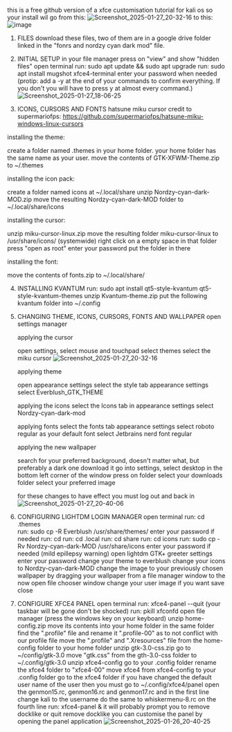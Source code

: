 this is a free github version of a xfce customisation tutorial for kali os so
your install wil go from this:
![Screenshot_2025-01-27_20-32-16](https://github.com/user-attachments/assets/b860af41-5150-413d-86f2-0fd5a6f22b5c)
to this:
![image](https://github.com/user-attachments/assets/c0a031c1-44e5-42e4-8525-34169accbeb9)


1. FILES
   download these files, two of them are in a google drive folder linked in the "fonrs and nordzy cyan dark mod" file.

2. INITIAL SETUP
   in your file manager press on "view" and show "hidden files"
   open terminal
   run: sudo apt update && sudo apt upgrade
   run: sudo apt install mugshot xfce4-terminal
     enter your password when needed
   (protip: add a -y at the end of your commands to confirm everything. If you don't you will have to press y at almost every command.)
![Screenshot_2025-01-27_18-06-25](https://github.com/user-attachments/assets/61dd0881-589c-4c6a-9a0c-53208bb5a197)

3. ICONS, CURSORS AND FONTS
   hatsune miku cursor credit to supermariofps: https://github.com/supermariofps/hatsune-miku-windows-linux-cursors

  installing the theme:

   create a folder named .themes in your home folder. your home folder has the same name as your user.
    move the contents of GTK-XFWM-Theme.zip to ~/.themes


  installing the icon pack:

   create a folder named icons at ~/.local/share
   unzip Nordzy-cyan-dark-MOD.zip
  move the resulting Nordzy-cyan-dark-MOD folder to ~/.local/share/icons

  installing the cursor:

   unzip miku-cursor-linux.zip
   move the resulting folder miku-cursor-linux to /usr/share/icons/ (systemwide)
   right click on a empty space in that folder
   press "open as root"
   enter your password
   put the folder in there

installing the font:

   move the contents of fonts.zip to ~/.local/share/

4. INSTALLING KVANTUM
   run: sudo apt install qt5-style-kvantum qt5-style-kvantum-themes
   unzip Kvantum-theme.zip
   put the following kvantum folder into ~/.config

6. CHANGING THEME, ICONS, CURSORS, FONTS AND WALLPAPER
   open settings manager

    applying the cursor

     open settings, select mouse and touchpad
     select themes
     select the miku cursor
![Screenshot_2025-01-27_20-32-16](https://github.com/user-attachments/assets/2d0e938b-c4f1-40b3-a314-b3bfbd91b8d2)

    applying theme

   open appearance settings
    select the style tab appearance settings
    select Everblush_GTK_THEME

    applying the icons 
     select the Icons tab in appearance settings
     select Nordzy-cyan-dark-mod
   
    applying fonts
     select the fonts tab appearance settings
     select roboto regular as your default font
     select Jetbrains nerd font regular


    applying the new wallpaper

     search for your preferred background, doesn't matter what, but preferably a dark one
     download it
     go into settings, select desktop
     in the bottom left corner of the window press on folder
     select your downloads folder
     select your preferred image

   for these changes to have effect you must log out and back in
![Screenshot_2025-01-27_20-40-06](https://github.com/user-attachments/assets/7e7b65b0-687a-448e-b6c1-bde109c6b0ad)

8. CONFIGURING LIGHTDM LOGIN MANAGER
   open terminal
   run: cd .themes   
   run: sudo cp -R Everblush /usr/share/themes/
   enter your password if needed
   run: cd
   run: cd .local
   run: cd share
   run: cd icons
   run: sudo cp -Rv Nordzy-cyan-dark-MOD /usr/share/icons
        enter your password if needed (mild epillepsy warning)
      open lightdm GTK+ greeter settings
      enter your password
      change your theme to everblush
      change your icons to Nordzy-cyan-dark-MOD
      change the image to your previously chosen wallpaper by dragging your wallpaper from a file manager window to the now open file chooser window
      change your user image if you want
      save
      close

9. CONFIGURE XFCE4 PANEL
   open terminal
   run: xfce4-panel --quit (your taskbar will be gone don't be shocked)
   run: pkill xfconfd
   open file manager (press the windows key on your keyboard)
   unzip home-config.zip
   move its contents into your home folder
   in the same folder find the ".profile" file and rename it ".profile-00" as to not conflict with our profile file
   move the ".profile" and ".Xresources" file from the home-config folder to your home folder
   unzip gtk-3.0-css.zip
   go to ~/config/gtk-3.0
   move "gtk.css" from the gth-3.0-css folder to ~/.config/gtk-3.0
   unzip xfce4-config
   go to your .config folder
   rename the xfce4 folder to "xfce4-00"
   move xfce4 from xfce4-config to your .config folder
   go to the xfce4 folder
   if you have changed the default user name of the user then you must go to ~/.config/xfce4/panel
   open the genmon15.rc, genmon16.rc and genmon17.rc and in the first line change kali to the username
   do the same to whiskermenu-8.rc on the fourth line
   run: xfce4-panel &
   it will probably prompt you to remove docklike or quit
   remove docklike
   you can customise the panel by opening the panel application
![Screenshot_2025-01-26_20-40-25](https://github.com/user-attachments/assets/bec60f81-d862-49d3-b00a-5ff0f8de5ad0)
